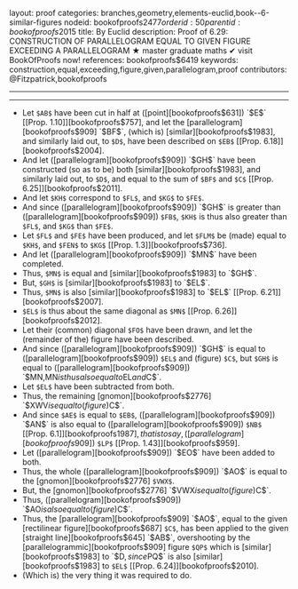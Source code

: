 layout: proof
categories: branches,geometry,elements-euclid,book--6-similar-figures
nodeid: bookofproofs$2477
orderid: 50
parentid: bookofproofs$2015
title: By Euclid
description:  Proof of 6.29: CONSTRUCTION OF PARALLELOGRAM EQUAL TO GIVEN FIGURE EXCEEDING A PARALLELOGRAM &#9733; master graduate maths &#10004; visit BookOfProofs now!
references: bookofproofs$6419
keywords: construction,equal,exceeding,figure,given,parallelogram,proof
contributors: @Fitzpatrick,bookofproofs

---


---



* Let `$AB$` have been cut in half at ([point][bookofproofs$631]) `$E$` [[Prop. 1.10]][bookofproofs$757], and let the [parallelogram][bookofproofs$909] `$BF$`, (which is) [similar][bookofproofs$1983], and similarly laid out, to `$D$`, have been described on `$EB$` [[Prop. 6.18]][bookofproofs$2004].
* And let ([parallelogram][bookofproofs$909]) `$GH$` have been constructed (so as to be) both [similar][bookofproofs$1983], and similarly laid out, to `$D$`, and equal to the sum of `$BF$` and `$C$` [[Prop. 6.25]][bookofproofs$2011].
* And let `$KH$` correspond to `$FL$`, and `$KG$` to `$FE$`.
* And since ([parallelogram][bookofproofs$909]) `$GH$` is greater than ([parallelogram][bookofproofs$909]) `$FB$`, `$KH$` is thus also greater than `$FL$`, and `$KG$` than `$FE$`.
* Let `$FL$` and `$FE$` have been produced, and let `$FLM$` be (made) equal to `$KH$`, and `$FEN$` to `$KG$` [[Prop. 1.3]][bookofproofs$736].
* And let ([parallelogram][bookofproofs$909]) `$MN$` have been completed.
* Thus, `$MN$` is equal and [similar][bookofproofs$1983] to `$GH$`.
* But, `$GH$` is [similar][bookofproofs$1983] to `$EL$`.
* Thus, `$MN$` is also [similar][bookofproofs$1983] to `$EL$` [[Prop. 6.21]][bookofproofs$2007].
* `$EL$` is thus about the same diagonal as `$MN$` [[Prop. 6.26]][bookofproofs$2012].
* Let their (common) diagonal `$FO$` have been drawn, and let the (remainder of the) figure have been described.
* And since ([parallelogram][bookofproofs$909]) `$GH$` is equal to ([parallelogram][bookofproofs$909]) `$EL$` and (figure) `$C$`, but `$GH$` is equal to ([parallelogram][bookofproofs$909]) `$MN$`, `$MN$` is thus also equal to `$EL$` and `$C$`.
* Let `$EL$` have been subtracted from both.
* Thus, the remaining [gnomon][bookofproofs$2776] `$XWV$` is equal to (figure) `$C$`.
* And since `$AE$` is equal to `$EB$`, ([parallelogram][bookofproofs$909]) `$AN$` is also equal to ([parallelogram][bookofproofs$909]) `$NB$` [[Prop. 6.1]][bookofproofs$1987], that is to say, ([parallelogram][bookofproofs$909]) `$LP$` [[Prop. 1.43]][bookofproofs$959].
* Let ([parallelogram][bookofproofs$909]) `$EO$` have been added to both.
* Thus, the whole ([parallelogram][bookofproofs$909]) `$AO$` is equal to the [gnomon][bookofproofs$2776] `$VWX$`.
* But, the [gnomon][bookofproofs$2776] `$VWX$` is equal to (figure) `$C$`.
* Thus, ([parallelogram][bookofproofs$909]) `$AO$` is also equal to (figure) `$C$`.
* Thus, the [parallelogram][bookofproofs$909] `$AO$`, equal to the given [rectilinear figure][bookofproofs$687] `$C$`, has been applied to the given [straight line][bookofproofs$645] `$AB$`, overshooting by the [parallelogrammic][bookofproofs$909] figure `$QP$` which is [similar][bookofproofs$1983] to `$D$`, since `$PQ$` is also [similar][bookofproofs$1983] to `$EL$` [[Prop. 6.24]][bookofproofs$2010].
* (Which is) the very thing it was required to do.
